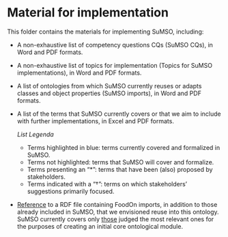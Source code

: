# Material for implementation

This folder contains the materials for implementing SuMSO, including:

- A non-exhaustive list of competency questions CQs (SuMSO CQs), in Word and PDF formats.
- A non-exhaustive list of topics for implementation (Topics for SuMSO implementations), in Word and PDF formats.
- A list of ontologies from which SuMSO currently reuses or adapts classes and object properties (SuMSO imports), in Word and PDF formats.
- A list of the terms that SuMSO currently covers or that we aim to include with further implementations, in Excel and PDF formats.

  *List Legenda*
  
  - Terms highlighted in blue: terms currently covered and formalized in SuMSO.
  - Terms not highlighted: terms that SuMSO will cover and formalize.
  - Terms presenting an “*”: terms that have been (also) proposed by stakeholders. 
  - Terms indicated with a “†”: terms on which stakeholders’ suggestions primarily focused. 

- [Reference](https://github.com/gioUbbiali/Sustainable-Meat-Systems-Ontology/blob/main/SuMSO/src/ontology/imports/foodon-imports-tot.rdf) to a RDF file containing FoodOn imports, in addition to those already included in SuMSO, that we envisioned reuse into this ontology. SuMSO currently covers only [those](https://github.com/gioUbbiali/Sustainable-Meat-Systems-Ontology/blob/main/SuMSO/src/ontology/imports/foodon-initial-imports.owl) judged the most relevant ones for the purposes of creating an initial core ontological module. 
